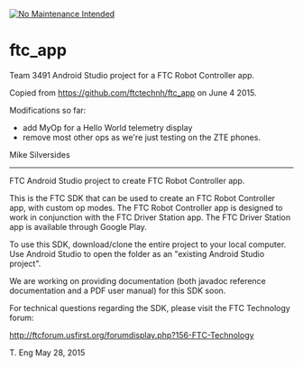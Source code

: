 [![No Maintenance Intended](http://unmaintained.tech/badge.svg)](http://unmaintained.tech/)
# ftc_app
Team 3491 Android Studio project for a FTC Robot Controller app.

Copied from https://github.com/ftctechnh/ftc_app on June 4 2015.

Modifications so far:
 - add MyOp for a Hello World telemetry display
 - remove most other ops as we're just testing on the ZTE phones.

Mike Silversides

----------------

FTC Android Studio project to create FTC Robot Controller app.

This is the FTC SDK that can be used to create an FTC Robot Controller app, with custom op modes.
The FTC Robot Controller app is designed to work in conjunction with the FTC Driver Station app.
The FTC Driver Station app is available through Google Play.

To use this SDK, download/clone the entire project to your local computer.
Use Android Studio to open the folder as an "existing Android Studio project".

We are working on providing documentation (both javadoc reference documentation and a PDF user manual)
for this SDK soon.

For technical questions regarding the SDK, please visit the FTC Technology forum:

  http://ftcforum.usfirst.org/forumdisplay.php?156-FTC-Technology
  
T. Eng
May 28, 2015

